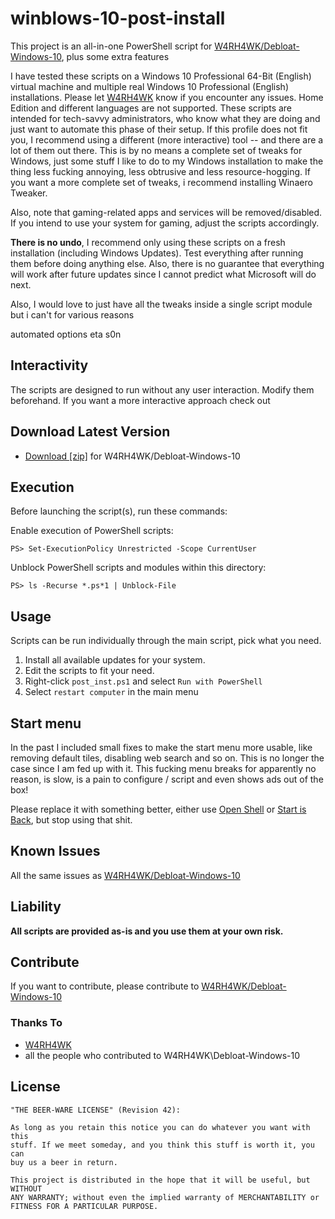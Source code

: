 # winblows-10-post-install

This project is an all-in-one PowerShell script for [W4RH4WK/Debloat-Windows-10](https://github.com/W4RH4WK/Debloat-Windows-10), plus some extra features

I have tested these scripts on a Windows 10 Professional 64-Bit (English) virtual
machine and multiple real Windows 10 Professional (English) installations. Please let [W4RH4WK](https://github.com/W4RH4WK) know if you encounter any issues. Home Edition and different languages are not supported. These scripts are intended for tech-savvy administrators, who know what they are doing and just want to
automate this phase of their setup. If this profile does not fit you, I
recommend using a different (more interactive) tool -- and there are a lot of
them out there. This is by no means a complete set of tweaks for Windows, just some stuff I like to do to my Windows installation to make the thing less fucking annoying, less obtrusive and less resource-hogging. If you want a more complete set of tweaks, i recommend installing Winaero Tweaker.

Also, note that gaming-related apps and services will be removed/disabled. If
you intend to use your system for gaming, adjust the scripts accordingly.

**There is no undo**, I recommend only using these scripts on a fresh
installation (including Windows Updates). Test everything after running them
before doing anything else. Also, there is no guarantee that everything will
work after future updates since I cannot predict what Microsoft will do next.

Also, I would love to just have all the tweaks inside a single script module but i can't for various reasons

automated options eta s0n

## Interactivity

The scripts are designed to run without any user interaction. Modify them
beforehand. If you want a more interactive approach check out

## Download Latest Version

- [Download [zip]](https://github.com/W4RH4WK/Debloat-Windows-10/archive/master.zip) for W4RH4WK/Debloat-Windows-10

## Execution
Before launching the script(s), run these commands:

Enable execution of PowerShell scripts:

    PS> Set-ExecutionPolicy Unrestricted -Scope CurrentUser

Unblock PowerShell scripts and modules within this directory:

    PS> ls -Recurse *.ps*1 | Unblock-File

## Usage

Scripts can be run individually through the main script, pick what you need.

1. Install all available updates for your system.
2. Edit the scripts to fit your need.
3. Right-click `post_inst.ps1` and select `Run with PowerShell`
4. Select `restart computer` in the main menu

## Start menu

In the past I included small fixes to make the start menu more usable, like
removing default tiles, disabling web search and so on. This is no longer the
case since I am fed up with it. This fucking menu breaks for apparently
no reason, is slow, is a pain to configure / script and even shows ads out of
the box!

Please replace it with something better, either use [Open Shell] or [Start
is Back], but stop using that shit.

[Open Shell]: <https://open-shell.github.io/Open-Shell-Menu/>
[Start is Back]: <http://startisback.com/>

## Known Issues

All the same issues as [W4RH4WK/Debloat-Windows-10](https://github.com/W4RH4WK/Debloat-Windows-10)

## Liability

**All scripts are provided as-is and you use them at your own risk.**

## Contribute

If you want to contribute, please contribute to [W4RH4WK/Debloat-Windows-10](https://github.com/W4RH4WK/Debloat-Windows-10)

### Thanks To

- [W4RH4WK](https://github.com/W4RH4WK)
- all the people who contributed to W4RH4WK\Debloat-Windows-10

## License

    "THE BEER-WARE LICENSE" (Revision 42):

    As long as you retain this notice you can do whatever you want with this
    stuff. If we meet someday, and you think this stuff is worth it, you can
    buy us a beer in return.

    This project is distributed in the hope that it will be useful, but WITHOUT
    ANY WARRANTY; without even the implied warranty of MERCHANTABILITY or
    FITNESS FOR A PARTICULAR PURPOSE.
